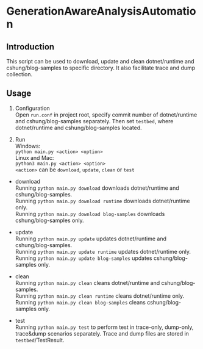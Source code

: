 # GenerationAwareAnalysisAutomation
## Introduction
This script can be used to download, update and clean dotnet/runtime and cshung/blog-samples to specific directory. It also facilitate trace and dump collection.

## Usage
1. Configuration  
Open `run.conf` in project root, specify commit number of dotnet/runtime and cshung/blog-samples separately. Then set `testbed`, where dotnet/runtime and cshung/blog-samples located.

2. Run  
Windows:  
```python main.py <action> <option>```  
Linux and Mac:  
```python3 main.py <action> <option>```  
`<action>` can be `download`, `update`, `clean` or `test`  

* download  
Running ```python main.py download``` downloads dotnet/runtime and cshung/blog-samples.  
Running ```python main.py download runtime``` downloads dotnet/runtime only.  
Running ```python main.py download blog-samples``` downloads cshung/blog-samples only.

* update  
Running ```python main.py update``` updates dotnet/runtime and cshung/blog-samples.  
Running ```python main.py update runtime``` updates dotnet/runtime only.  
Running ```python main.py update blog-samples``` updates cshung/blog-samples only.

* clean  
Running ```python main.py clean``` cleans dotnet/runtime and cshung/blog-samples.  
Running ```python main.py clean runtime``` cleans dotnet/runtime only.  
Running ```python main.py clean blog-samples``` cleans cshung/blog-samples only.

* test  
Running ```python main.py test``` to perform test in trace-only, dump-only, trace&dump scenarios separately. Trace and dump files are stored in `testbed`/TestResult.